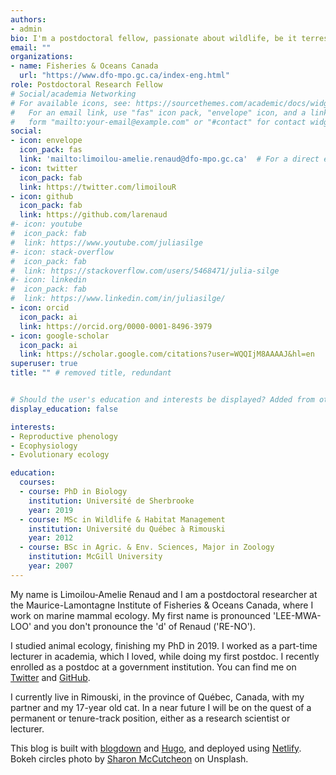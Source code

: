 ```yaml
---
authors:
- admin
bio: I'm a postdoctoral fellow, passionate about wildlife, be it terrestrial or marine.
email: ""
organizations:
- name: Fisheries & Oceans Canada
  url: "https://www.dfo-mpo.gc.ca/index-eng.html"
role: Postdoctoral Research Fellow
# Social/academia Networking
# For available icons, see: https://sourcethemes.com/academic/docs/widgets/#icons
#   For an email link, use "fas" icon pack, "envelope" icon, and a link in the
#   form "mailto:your-email@example.com" or "#contact" for contact widget.
social:
- icon: envelope
  icon_pack: fas
  link: 'mailto:limoilou-amelie.renaud@dfo-mpo.gc.ca'  # For a direct email link, use "mailto:test@example.org".
- icon: twitter
  icon_pack: fab
  link: https://twitter.com/limoilouR
- icon: github
  icon_pack: fab
  link: https://github.com/larenaud
#- icon: youtube
#  icon_pack: fab
#  link: https://www.youtube.com/juliasilge
#- icon: stack-overflow
#  icon_pack: fab
#  link: https://stackoverflow.com/users/5468471/julia-silge
#- icon: linkedin
#  icon_pack: fab
#  link: https://www.linkedin.com/in/juliasilge/
- icon: orcid
  icon_pack: ai
  link: https://orcid.org/0000-0001-8496-3979
- icon: google-scholar
  icon_pack: ai
  link: https://scholar.google.com/citations?user=WQQIjM8AAAAJ&hl=en
superuser: true
title: "" # removed title, redundant


# Should the user's education and interests be displayed? Added from other theme
display_education: false

interests:
- Reproductive phenology
- Ecophysiology
- Evolutionary ecology

education:
  courses:
  - course: PhD in Biology 
    institution: Université de Sherbrooke
    year: 2019
  - course: MSc in Wildlife & Habitat Management
    institution: Université du Québec à Rimouski 
    year: 2012
  - course: BSc in Agric. & Env. Sciences, Major in Zoology
    institution: McGill University
    year: 2007
---
```


My name is Limoilou-Amelie Renaud and I am a postdoctoral researcher at the Maurice-Lamontagne Institute of Fisheries & Oceans Canada, where I work on marine mammal ecology. My first name is pronounced 'LEE-MWA-LOO' and you don't pronounce the 'd' of Renaud ('RE-NO').

I studied animal ecology, finishing my PhD in 2019. I worked as a part-time lecturer in academia, which I loved, while doing my first postdoc. I recently enrolled as a postdoc at a government institution. You can find me on [Twitter](https://twitter.com/LimoilouR) and [GitHub](https://github.com/larenaud).

I currently live in Rimouski, in the province of Québec, Canada, with my partner and my 17-year old cat. In a near future I will be on the quest of a permanent or tenure-track position, either as a research scientist or lecturer.

This blog is built with [blogdown](https://github.com/rstudio/blogdown) and [Hugo](https://gohugo.io/), and deployed using [Netlify](https://www.netlify.com/). Bokeh circles photo by [Sharon McCutcheon](https://unsplash.com/photos/62vi3TG5EDg) on Unsplash.
